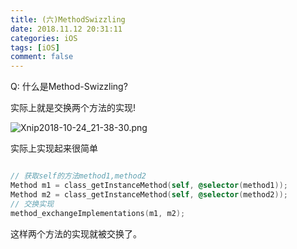 ```yaml
---
title: (六)MethodSwizzling
date: 2018.11.12 20:31:11
categories: iOS
tags: [iOS]
comment: false
---
```


Q: 什么是Method-Swizzling?

实际上就是交换两个方法的实现!

![Xnip2018-10-24_21-38-30.png](https://upload-images.jianshu.io/upload_images/8037794-8262e2afc4d95859.png?imageMogr2/auto-orient/strip%7CimageView2/2/w/1240)

实际上实现起来很简单

```Objective-C

// 获取self的方法method1,method2
Method m1 = class_getInstanceMethod(self, @selector(method1));
Method m2 = class_getInstanceMethod(self, @selector(method2));
// 交换实现
method_exchangeImplementations(m1, m2);

```
这样两个方法的实现就被交换了。